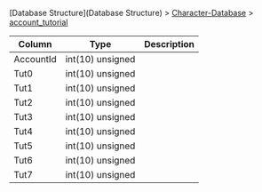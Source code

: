 [Database Structure](Database Structure) > [Character-Database](Character-Database) > [account_tutorial](account_tutorial)

Column | Type | Description
--- | --- | ---
AccountId | int(10) unsigned | 
Tut0 | int(10) unsigned | 
Tut1 | int(10) unsigned | 
Tut2 | int(10) unsigned | 
Tut3 | int(10) unsigned | 
Tut4 | int(10) unsigned | 
Tut5 | int(10) unsigned | 
Tut6 | int(10) unsigned | 
Tut7 | int(10) unsigned | 
